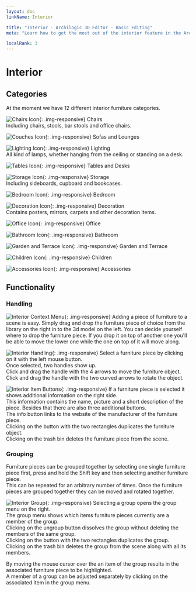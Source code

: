 ```yaml
---
layout: doc
linkName: Interior

title: "Interior - Archilogic 3D Editor - Basic Editing"
meta: "Learn how to get the most out of the interior feature in the Archilogic 3D editor. Read our documentation."

localRank: 3
---
```


# Interior


## Categories

At the moment we have 12 different interior furniture categories.

![Chairs Icon]({{site.baseurl}}/assets/images/ui-category_seating.svg){: .img-responsive}
Chairs  
Including chairs, stools, bar stools and office chairs.

![Couches Icon]({{site.baseurl}}/assets/images/ui-category_relaxing.svg){: .img-responsive}
Sofas and Lounges  


![Lighting Icon]({{site.baseurl}}/assets/images/ui-category_lamps.svg){: .img-responsive}
Lighting  
All kind of lamps, whether hanging from the ceiling or standing on a desk.

![Tables Icon]({{site.baseurl}}/assets/images/ui-category_tables.svg){: .img-responsive}
Tables and Desks

![Storage Icon]({{site.baseurl}}/assets/images/ui-category_storage.svg){: .img-responsive}
Storage  
Including sideboards, cupboard and bookcases.

![Bedroom Icon]({{site.baseurl}}/assets/images/ui-category_bedroom.svg){: .img-responsive}
Bedroom

![Decoration Icon]({{site.baseurl}}/assets/images/ui-category_decoration.svg){: .img-responsive}
Decoration  
Contains posters, mirrors, carpets and other decoration items.

![Office Icon]({{site.baseurl}}/assets/images/ui-category_office.svg){: .img-responsive}
Office

![Bathroom Icon]({{site.baseurl}}/assets/images/ui-category_bathroom.svg){: .img-responsive}
Bathroom

![Garden and Terrace Icon]({{site.baseurl}}/assets/images/ui-category_outdoor.svg){: .img-responsive}
Garden and Terrace

![Children Icon]({{site.baseurl}}/assets/images/ui-category_kids.svg){: .img-responsive}
Children

![Accessories Icon]({{site.baseurl}}/assets/images/ui-category_accessories.svg){: .img-responsive}
Accessories

## Functionality

### Handling
![Interior Context Menu]({{site.baseurl}}/assets/images/Basic-Interior.jpg){: .img-responsive}
Adding a piece of furniture to a scene is easy. Simply drag and drop the furniture piece of choice from the library on the right in to the 3d model on the left. You can decide yourself where to drop the furniture piece. If you drop it on top of another one you'll be able to move the lower one while the one on top of it will move along.


![Interior Handling]({{site.baseurl}}/assets/images/Basic-Interior-Handling.jpg){: .img-responsive}
Select a furniture piece by clicking on it with the left mouse button.  
Once selected, two handles show up.  
Click and drag the handle with the 4 arrows to move the furniture object.  
Click and drag the handle with the two curved arrows to rotate the object.

![Interior Item Buttons]({{site.baseurl}}/assets/images/Basic-Interior-Item-Buttons.jpg){: .img-responsive}
If a furniture piece is selected it shows additional information on the right side.  
This information contains the name, picture and a short description of the piece. Besides that there are also three additional buttons.  
The info button links to the website of the manufacturer of the furniture piece.  
Clicking on the button with the two rectangles duplicates the furniture object.  
Clicking on the trash bin deletes the furniture piece from the scene.  

### Grouping

Furniture pieces can be grouped together by selecting one single furniture piece first, press and hold the Shift key and then selecting another furniture piece.  
This can be repeated for an arbitrary number of times. Once the furniture pieces are grouped together they can be moved and rotated together.

![Interior Group]({{site.baseurl}}/assets/images/Basic-Interior-Group.jpg){: .img-responsive}
Selecting a group opens the group menu on the right.  
The group menu shows which items furniture pieces currently are a member of the group.  
Clicking on the ungroup button dissolves the group without deleting the members of the same group.  
Clicking on the button with the two rectangles duplicates the group.  
Clicking on the trash bin deletes the group from the scene along with all its members.  

By moving the mouse cursor over the an item of the group results in the associated furniture piece to be highlighted.  
A member of a group can be adjusted separately by clicking on the associated item in the group menu.
